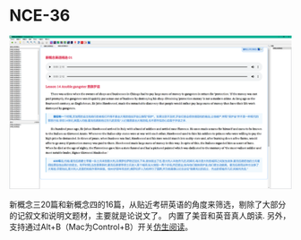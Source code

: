 # NCE-36

![alt text](assets/screenshot.png)

新概念三20篇和新概念四的16篇，从贴近考研英语的角度来筛选，剔除了大部分的记叙文和说明文题材，主要就是论说文了。
内置了美音和英音真人朗读.
另外，支持通过Alt+B（Mac为Control+B）开关[仿生阅读](https://github.com/yitong2333/Bionic-Reading)。


